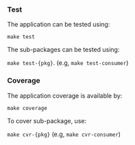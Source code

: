 ### Test

The application can be tested using: 

`make test`

The sub-packages can be tested using:

`make test-{pkg}`. (e.g, `make test-consumer`)

### Coverage

The application coverage is available by:

`make coverage`

To cover sub-package, use:

`make cvr-{pkg}` (e.g, `make cvr-consumer`)